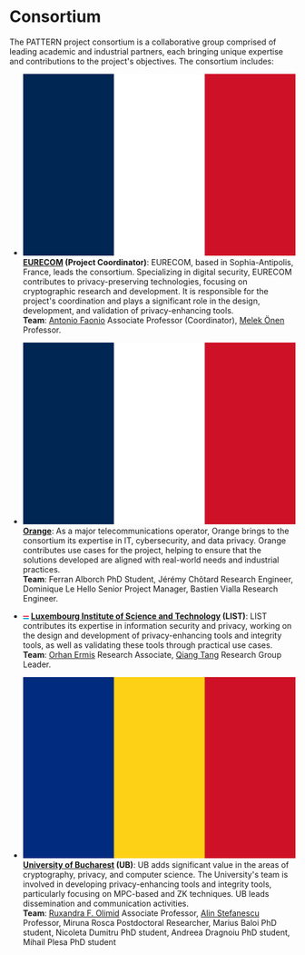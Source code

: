 # Consortium

The PATTERN project consortium is a collaborative group comprised of leading academic and industrial partners, each bringing unique expertise and contributions to the project's objectives. The consortium includes:

- <img src="assets/images/france-flag.svg" alt="France" class="flag-icon"> **[EURECOM](https://www.eurecom.fr/en/node/388) (Project Coordinator)**: EURECOM, based in Sophia-Antipolis, France, leads the consortium. Specializing in digital security, EURECOM contributes to privacy-preserving technologies, focusing on cryptographic research and development. It is responsible for the project's coordination and plays a significant role in the design, development, and validation of privacy-enhancing tools. <br> **Team**: [Antonio Faonio](https://www.eurecom.fr/fr/people/faonio-antonio) Associate Professor (Coordinator), [Melek Önen](https://www.eurecom.fr/fr/people/onen-melek) Professor.

- <img src="assets/images/france-flag.svg" alt="France" class="flag-icon"> **[Orange](https://www.orange.com/en)**: As a major telecommunications operator, Orange brings to the consortium its expertise in IT, cybersecurity, and data privacy. Orange contributes use cases for the project, helping to ensure that the solutions developed are aligned with real-world needs and industrial practices. <br>
**Team**: Ferran Alborch PhD Student, Jérémy Chôtard Research Engineer, Dominique Le Hello Senior Project Manager, Bastien Vialla Research Engineer.

- <img src="assets/images/luxembourg-flag.svg" alt="Luxembourg" class="flag-icon"> **[Luxembourg Institute of Science and Technology](https://www.list.lu/) (LIST)**: LIST contributes its expertise in information security and privacy, working on the design and development of privacy-enhancing tools and integrity tools, as well as validating these tools through practical use cases. <br>
**Team**: [Orhan Ermis](https://scholar.google.com.tr/citations?user=_b6dDHMAAAAJ&hl=en) Research Associate, [Qiang Tang](http://www.tangqiang.eu/) Research Group Leader.
 
- <img src="assets/images/romania-flag.svg" alt="Romania" class="flag-icon"> **[University of Bucharest](https://unibuc.ro/?lang=en) (UB)**: UB adds significant value in the areas of cryptography, privacy, and computer science. The University's team is involved in developing privacy-enhancing tools and integrity tools, particularly focusing on MPC-based and ZK techniques. UB leads dissemination and communication activities.<br>
**Team**: [Ruxandra F. Olimid](https://unibuc.ro/user/ruxandra.olimid/?lang=en) Associate Professor, [Alin Stefanescu](https://unibuc.ro/user/alin.stefanescu/?lang=en) Professor, Miruna Rosca Postdoctoral Researcher, Marius Baloi PhD student, Nicoleta Dumitru PhD student, Andreea Dragnoiu PhD student, Mihail Plesa PhD student
 